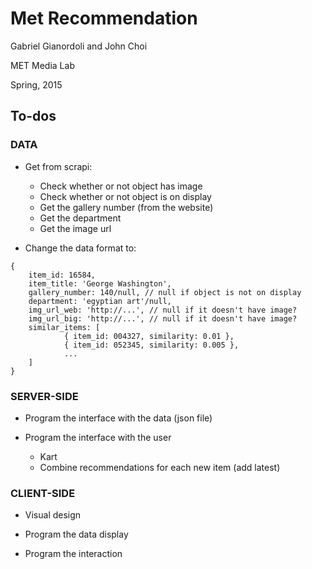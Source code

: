 # Met Recommendation

Gabriel Gianordoli and John Choi

MET Media Lab

Spring, 2015


## To-dos

### DATA

* Get from scrapi:
	* Check whether or not object has image
	* Check whether or not object is on display
	* Get the gallery number (from the website)
	* Get the department
	* Get the image url
	
* Change the data format to:

```
{
	item_id: 16584,
	item_title: 'George Washington',
	gallery_number: 140/null, // null if object is not on display
	department: 'egyptian art'/null,
	img_url_web: 'http://...', // null if it doesn't have image?
	img_url_big: 'http://...', // null if it doesn't have image?
	similar_items: [
			{ item_id: 004327, similarity: 0.01 },
			{ item_id: 052345, similarity: 0.005 },
			...
	]
}
```


### SERVER-SIDE

* Program the interface with the data (json file)

* Program the interface with the user
	* Kart
	* Combine recommendations for each new item (add latest)


### CLIENT-SIDE

* Visual design

* Program the data display

* Program the interaction
